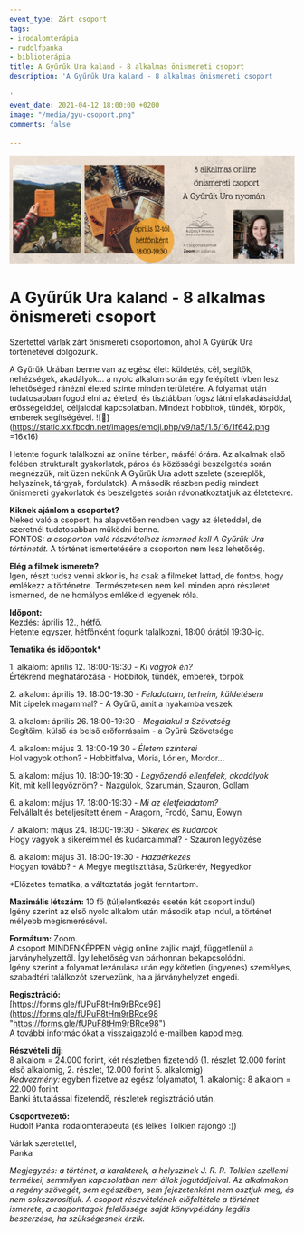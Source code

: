 ```yaml
---
event_type: Zárt csoport
tags:
- irodalomterápia
- rudolfpanka
- biblioterápia
title: A Gyűrűk Ura kaland - 8 alkalmas önismereti csoport
description: 'A Gyűrűk Ura kaland - 8 alkalmas önismereti csoport

'
event_date: 2021-04-12 18:00:00 +0200
image: "/media/gyu-csoport.png"
comments: false

---
```

![](/media/gyu-csoport.png)

# A Gyűrűk Ura kaland - 8 alkalmas önismereti csoport

Szertettel várlak zárt önismereti csoportomon, ahol A Gyűrűk Ura történetével dolgozunk.

A Gyűrűk Urában benne van az egész élet: küldetés, cél, segítők, nehézségek, akadályok... a nyolc alkalom során egy felépített ívben lesz lehetőséged ránézni életed szinte minden területére. A folyamat után tudatosabban fogod élni az életed, és tisztábban fogsz látni elakadásaiddal, erősségeiddel, céljaiddal kapcsolatban. Mindezt hobbitok, tündék, törpök, emberek segítségével. ![🙂](https://static.xx.fbcdn.net/images/emoji.php/v9/ta5/1.5/16/1f642.png =16x16)

Hetente fogunk találkozni az online térben, másfél órára. Az alkalmak első felében strukturált gyakorlatok, páros és közösségi beszélgetés során megnézzük, mit üzen nekünk A Gyűrűk Ura adott szelete (szereplők, helyszínek, tárgyak, fordulatok). A második részben pedig mindezt önismereti gyakorlatok és beszélgetés során rávonatkoztatjuk az életetekre.

**Kiknek ajánlom a csoportot?**  
Neked való a csoport, ha alapvetően rendben vagy az életeddel, de szeretnél tudatosabban működni benne.  
FONTOS: _a csoporton való részvételhez ismerned kell A Gyűrűk Ura történetét._ A történet ismertetésére a csoporton nem lesz lehetőség.

**Elég a filmek ismerete?**  
Igen, részt tudsz venni akkor is, ha csak a filmeket láttad, de fontos, hogy emlékezz a történetre. Természetesen nem kell minden apró részletet ismerned, de ne homályos emlékeid legyenek róla.

**Időpont:**  
Kezdés: április 12., hétfő.  
Hetente egyszer, hétfőnként fogunk találkozni, 18:00 órától 19:30-ig.

__Tematika és időpontok*__

1\. alkalom: április 12. 18:00-19:30 - _Ki vagyok én?_  
Értékrend meghatározása - Hobbitok, tündék, emberek, törpök

2\. alkalom: április 19. 18:00-19:30 - _Feladataim, terheim, küldetésem_  
Mit cipelek magammal? - A Gyűrű, amit a nyakamba veszek

3\. alkalom: április 26. 18:00-19:30 - _Megalakul a Szövetség_  
Segítőim, külső és belső erőforrásaim - a Gyűrű Szövetsége

4\. alkalom: május 3. 18:00-19:30 - _Életem színterei_  
Hol vagyok otthon? - Hobbitfalva, Mória, Lórien, Mordor...

5\. alkalom: május 10. 18:00-19:30 - _Legyőzendő ellenfelek, akadályok_  
Kit, mit kell legyőznöm? - Nazgúlok, Szarumán, Szauron, Gollam

6\. alkalom: május 17. 18:00-19:30 - _Mi az életfeladatom?_  
Felvállalt és beteljesített énem - Aragorn, Frodó, Samu, Éowyn

7\. alkalom: május 24. 18:00-19:30 - _Sikerek és kudarcok_  
Hogy vagyok a sikereimmel és kudarcaimmal? - Szauron legyőzése

8\. alkalom: május 31. 18:00-19:30 - _Hazaérkezés_  
Hogyan tovább? - A Megye megtisztítása, Szürkerév, Negyedkor

\*Előzetes tematika, a változtatás jogát fenntartom.

**Maximális létszám:** 10 fő (túljelentkezés esetén két csoport indul)  
Igény szerint az első nyolc alkalom után második etap indul, a történet mélyebb megismerésével.

**Formátum:** Zoom.  
A csoport MINDENKÉPPEN végig online zajlik majd, függetlenül a járványhelyzettől. Így lehetőség van bárhonnan bekapcsolódni.  
Igény szerint a folyamat lezárulása után egy kötetlen (ingyenes) személyes, szabadtéri találkozót szervezünk, ha a járványhelyzet engedi.

**Regisztráció:**  
[https://forms.gle/fUPuF8tHm9rBRce98](https://forms.gle/fUPuF8tHm9rBRce98 "https://forms.gle/fUPuF8tHm9rBRce98")  
A további információkat a visszaigazoló e-mailben kapod meg.

**Részvételi díj:**  
8 alkalom = 24.000 forint, két részletben fizetendő (1. részlet 12.000 forint első alkalomig, 2. részlet, 12.000 forint 5. alkalomig)  
_Kedvezmény:_ egyben fizetve az egész folyamatot, 1. alkalomig: 8 alkalom = 22.000 forint  
Banki átutalással fizetendő, részletek regisztráció után.

**Csoportvezető:**  
Rudolf Panka irodalomterapeuta (és lelkes Tolkien rajongó :))

Várlak szeretettel,  
Panka

_Megjegyzés: a történet, a karakterek, a helyszínek J. R. R. Tolkien szellemi termékei, semmilyen kapcsolatban nem állok jogutódjaival. Az alkalmakon a regény szövegét, sem egészében, sem fejezetenként nem osztjuk meg, és nem sokszorosítjuk. A csoport részvételének előfeltétele a történet ismerete, a csoporttagok felelőssége saját könyvpéldány legális beszerzése, ha szükségesnek érzik._